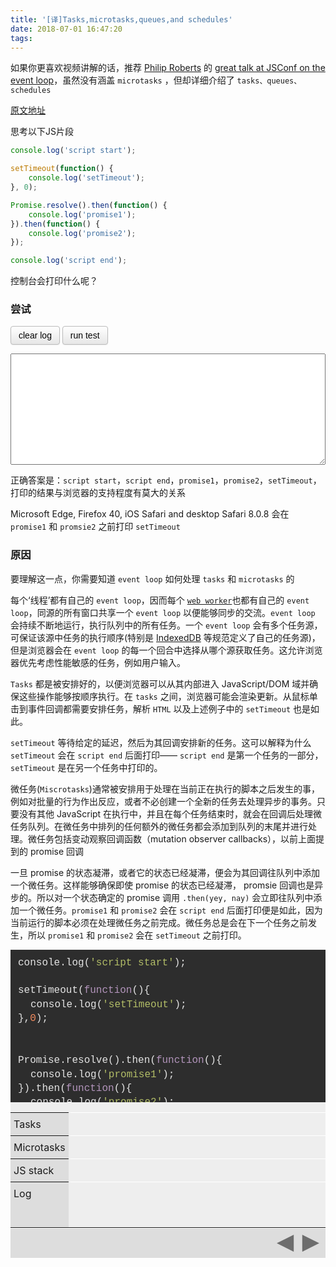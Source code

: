 ```yaml
---
title: '[译]Tasks,microtasks,queues,and schedules'
date: 2018-07-01 16:47:20
tags:
---
```


如果你更喜欢视频讲解的话，推荐 [Philip Roberts](https://twitter.com/philip_roberts) 的 [great talk at JSConf on the event loop](https://www.youtube.com/watch?v=8aGhZQkoFbQ)，虽然没有涵盖 `microtasks` ，但却详细介绍了 `tasks、queues、schedules`

[原文地址](https://jakearchibald.com/2015/tasks-microtasks-queues-and-schedules/)

思考以下JS片段
```javascript
console.log('script start');

setTimeout(function() {
    console.log('setTimeout');
}, 0);

Promise.resolve().then(function() {
    console.log('promise1');
}).then(function() {
    console.log('promise2');
});

console.log('script end');
```

控制台会打印什么呢？

### 尝试

<style type='text/css'>
.Btn { 
	display: inline-block;
    padding: 4px 12px;
    margin-bottom: 0;
    font-size: 14px;
    line-height: 20px;
    text-align: center;
    text-shadow: 0 1px 1px rgba(255, 255, 255, 0.75);
    vertical-align: middle;
    cursor: pointer;
    background: #f5f5f5;
    background-image: linear-gradient(to bottom, #fff, #e6e6e6);
    background-repeat: repeat-x;
    border: 1px solid #bbb;
    border-color: rgba(0, 0, 0, 0.15) rgba(0, 0, 0, 0.15) rgba(0, 0, 0, 0, 25);
    border-radius: 4px;
    box-shadow: inset 0 1px 0 rgba(255, 255, 255, 0.2), 0 1px 2px rgba(0, 0, 0, 0.05);  
}
.Btn:hover {
    background-position: 0 -15px;
    background-color: #e6e6e6;
    transition: background-position 0.1s linear;
}
.Btn:focus {
    outline: 5px auto -webkit-focus-ring-color;
    outline-offset: -2px;
}
.log-output{
    width: 100%;
    box-sizing: border-box;
    height: 12.7em;
    font: inherit;
    line-height: 1.5;
}
.event-loop-walkthrough{
  overflow: hidden;
  max-width: 710px;
  background: #eee;
  display: -webkit-flex;
  display: flex;
  -webkit-flex-flow: column;
  flex-flow: column;
  max-height: 90vh;
  height: 493px;
  position: relative;
  margin: 0 -20px;
}
@media screen and (min-width: 530px){
  .event-loop-walkthrough{
    margin: 0;
  }
}
.event-loop-walkthrough .codehilite{
  margin: 0;
  padding: 0 12px;
  position: relative;
  top: 60px;
  -webkit-transform: translateY(-50px);
  transform: translateY(-50px);
}
.event-loop-walkthrough table{
  border-collapse: collapse;
  width: 100%;
  table-layout: fixed;
}
.event-loop-walkthrough td{
  padding: 0;
}
.task-queue,
.microtask-queue,
.js-stack,
.event-loop-log{
  line-height: 1;
  border-top: 1px solid #FFF;
}
.task-queue th,
.microtask-queue th,
.js-stack th,
.event-loop-log th{
  font-weight: normal;
  text-align: left;
  padding: 10px 5px;
  background: #ddd;
  vertical-align: top;
  width: 5.1rem;
}
.event-loop-items{
  display: -webkit-flex;
  display: flex;
  overflow: hidden;
  padding-left: 5px;
}
.event-loop-rail{
  position: relative;
  display: -webkit-flex;
  display: flex;
}
.event-loop-log .event-loop-items{
  -webkit-flex-flow: row wrap;
  flex-flow: row wrap;
}
.event-loop-item{
  background: #ddd;
  margin: 5px;
  padding: 5px;
  margin-left: 0;
  opacity: 0;
  white-space: nowrap;
}
.event-loop-item.active{
  background-color: #FFDF1E;
}
.event-loop-commentary{
  pointer-events: none;
  position: absolute;
  top: 0;
  left: 0;
  right: 0;
  bottom: 0;
  display: -webkit-flex;
  display: flex;
  -webkit-justify-content: center;
  justify-content: center;
  -webkit-align-items: center;
  align-items: center;
  font-size: 1.3rem;
  color: #fff;
  line-height: 1.2;
  padding: 0 7%;
}
@media screen and (min-width: 530px){
  .event-loop-commentary{
    font-size: 1.7rem;
  }
}
.event-loop-commentary-item{
  background: rgba(0, 0, 0, 0.77);
  border-radius: 7px;
  padding: 0.8rem 1.2rem;
  opacity: 0;
}
.js-source{
  -webkit-flex: 1;
  flex: 1;
  overflow: hidden;
  position: relative;
  background: #2D2D2D;
}
.js-source .line-highlight{
  position: absolute;
  left: 0;
  right: 0;
  top: 60px;
  background: rgba(255, 255, 255, 0.2);
  z-index: 1;
  opacity: 0;
  line-height: 1.4;
  font-size: 1rem;
  font-family: Inconsolata, monospace;
}
.js-source .line-highlight::before{
  content: '.Hello';
  color: transparent;
}
@media screen and (min-width: 530px){
  .js-source .line-highlight::before{
    font-size: 1.1rem;
  }
}
.event-loop-controls{
  background: #DDDDDD;
  fill: #6D6D6D;
  padding: 0.6rem;
  height: 1.7rem;
  border-top: 1px solid #FFF;
}
.event-loop-controls svg{
  height: 100%;
  display: block;
  margin-right: 0;
  margin-left: auto;
}
.event-loop-walkthrough .prev-btn,
.event-loop-walkthrough .next-btn{
  fill: rgba(0,0,0,0);
  cursor: pointer;
}
.codehilite{
  background: #2D2D2D;
  color: #E4E4E4;
  margin: 1em -20px;
  padding: 16px 20px;
  line-height: 1.4;
  font-size: 1rem;
  overflow: auto;
}
.codehilite pre{
  font-family: Inconsolata, courier, monospace;
  margin: 0;
  display: inline-block;
  padding-right: 16px;
}
.codehilite .hll { background-color: #ffffcc }
  .codehilite .c { color: #f48c5f} /* Comment */
  .codehilite .err { color: #E4E4E4} /* Error */
  .codehilite .g { color: #E4E4E4} /* Generic */
  .codehilite .k { color: #b294bb} /* Keyword */
  .codehilite .l { color: #E4E4E4} /* Literal */
  .codehilite .n { color: #E4E4E4} /* Name */
  .codehilite .o { color: #6cc0b7} /* Operator */
  .codehilite .x { color: #E4E4E4} /* Other */
  .codehilite .p { color: #E4E4E4} /* Punctuation */
  .codehilite .cm { color: #f48c5f} /* Comment.Multiline */
  .codehilite .cp { color: #fcaf3e} /* Comment.Preproc */
  .codehilite .c1 { color: #f48c5f} /* Comment.Single */
  .codehilite .cs { color: #f48c5f} /* Comment.Special */
  .codehilite .gd { color: #2e3436; background-color: #0e1416 } /* Generic.Deleted */
  .codehilite .ge { color: #E4E4E4} /* Generic.Emph */
  .codehilite .gr { color: #eeeeec; background-color: #cc0000 } /* Generic.Error */
  .codehilite .gh { color: #fcaf3e} /* Generic.Heading */
  .codehilite .gi { color: #E4E4E4; background-color: #1f2b2d } /* Generic.Inserted */
  .codehilite .go { color: #2c3032; background-color: #2c3032 } /* Generic.Output */
  .codehilite .gp { color: #E4E4E4} /* Generic.Prompt */
  .codehilite .gs { color: #E4E4E4} /* Generic.Strong */
  .codehilite .gu { color: #fcaf3e} /* Generic.Subheading */
  .codehilite .gt { color: #E4E4E4} /* Generic.Traceback */
  .codehilite .kc { color: #b294bb} /* Keyword.Constant */
  .codehilite .kd { color: #b294bb} /* Keyword.Declaration */
  .codehilite .kn { color: #b294bb} /* Keyword.Namespace */
  .codehilite .kp { color: #b294bb} /* Keyword.Pseudo */
  .codehilite .kr { color: #b294bb} /* Keyword.Reserved */
  .codehilite .kt { color: #e3e7df} /* Keyword.Type */
  .codehilite .ld { color: #E4E4E4} /* Literal.Date */
  .codehilite .m { color: #f48c5f} /* Literal.Number */
  .codehilite .s { color: #b2bd67} /* Literal.String */
  .codehilite .na { color: #e65b67} /* Name.Attribute */
  .codehilite .nb { color: #f0c674} /* Name.Builtin */
  .codehilite .nc { color: #E4E4E4} /* Name.Class */
  .codehilite .no { color: #f48c5f} /* Name.Constant */
  .codehilite .nd { color: #E4E4E4} /* Name.Decorator */
  .codehilite .ni { color: #888a85} /* Name.Entity */
  .codehilite .ne { color: #E4E4E4} /* Name.Exception */
  .codehilite .nf { color: #fcaf3e} /* Name.Function */
  .codehilite .nl { color: #E4E4E4} /* Name.Label */
  .codehilite .nn { color: #E4E4E4} /* Name.Namespace */
  .codehilite .nx { color: #E4E4E4} /* Name.Other */
  .codehilite .py { color: #E4E4E4} /* Name.Property */
  .codehilite .nt { color: #e65b67} /* Name.Tag */
  .codehilite .nv { color: #ffffff} /* Name.Variable */
  .codehilite .ow { color: #E4E4E4} /* Operator.Word */
  .codehilite .w { color: #E4E4E4} /* Text.Whitespace */
  .codehilite .mf { color: #f48c5f} /* Literal.Number.Float */
  .codehilite .mh { color: #f48c5f} /* Literal.Number.Hex */
  .codehilite .mi { color: #f48c5f} /* Literal.Number.Integer */
  .codehilite .mo { color: #f48c5f} /* Literal.Number.Oct */
  .codehilite .sb { color: #E4E4E4} /* Literal.String.Backtick */
  .codehilite .sc { color: #E4E4E4} /* Literal.String.Char */
  .codehilite .sd { color: #E4E4E4} /* Literal.String.Doc */
  .codehilite .s2 { color: #b2bd67} /* Literal.String.Double */
  .codehilite .se { color: #E4E4E4} /* Literal.String.Escape */
  .codehilite .sh { color: #E4E4E4} /* Literal.String.Heredoc */
  .codehilite .si { color: #E4E4E4} /* Literal.String.Interpol */
  .codehilite .sx { color: #E4E4E4} /* Literal.String.Other */
  .codehilite .sr { color: #E4E4E4} /* Literal.String.Regex */
  .codehilite .s1 { color: #b2bd67} /* Literal.String.Single */
  .codehilite .ss { color: #E4E4E4} /* Literal.String.Symbol */
  .codehilite .bp { color: #E4E4E4} /* Name.Builtin.Pseudo */
  .codehilite .vc { color: #ffffff} /* Name.Variable.Class */
  .codehilite .vg { color: #ffffff} /* Name.Variable.Global */
  .codehilite .vi { color: #ffffff} /* Name.Variable.Instance */
  .codehilite .il { color: #f48c5f} /* Literal.Number.Integer.Long */
</style>

<button class="Btn clear" id="clear">clear log</button> <button class="Btn run" id="run">run test</button>
<textarea class="log log-output log-output-1" width="300" height="200"></textarea>
<script>
function log1(str) {
    console.log(str)
    var logEl = document.querySelector('.log-output-1')
    logEl.value += (logEl.value ? '\n' : '') + str
}
document.querySelector("#clear").addEventListener("click", function() {
    document.querySelector('.log-output-1').value = ''
})
document.querySelector("#run").addEventListener("click", function() {
    log1('script start')
    setTimeout(function() {
        log1('setTimeout')
    }, 0)
    
    Promise.resolve().then(function() {
        log1('promise1')
    }).then(function() {
        log1('promise2')
    })
    
    log1('script end')
})
</script>

正确答案是：`script start`，`script end`，`promise1`，`promise2`，`setTimeout`，打印的结果与浏览器的支持程度有莫大的关系

Microsoft Edge, Firefox 40, iOS Safari and desktop Safari 8.0.8 会在 `promise1` 和 `promsie2` 之前打印 `setTimeout`

### 原因
要理解这一点，你需要知道 `event loop` 如何处理 `tasks` 和 `microtasks` 的

每个‘线程’都有自己的 `event loop`，因而每个 [`web worker`](https://developer.mozilla.org/zh-CN/docs/Web/API/Web_Workers_API)也都有自己的 `event loop`，同源的所有窗口共享一个 `event loop` 以便能够同步的交流。`event loop` 会持续不断地运行，执行队列中的所有任务。一个 `event loop` 会有多个任务源，可保证该源中任务的执行顺序(特别是 [IndexedDB](http://w3c.github.io/IndexedDB/#database-access-task-source) 等规范定义了自己的任务源)，但是浏览器会在 `event loop` 的每一个回合中选择从哪个源获取任务。这允许浏览器优先考虑性能敏感的任务，例如用户输入。

`Tasks` 都是被安排好的，以便浏览器可以从其内部进入 JavaScript/DOM 域并确保这些操作能够按顺序执行。在 `tasks` 之间，浏览器可能会渲染更新。从鼠标单击到事件回调都需要安排任务，解析 `HTML` 以及上述例子中的 `setTimeout` 也是如此。

`setTimeout` 等待给定的延迟，然后为其回调安排新的任务。这可以解释为什么 `setTimeout` 会在 `script end` 后面打印—— `script end` 是第一个任务的一部分，`setTimeout` 是在另一个任务中打印的。

微任务(`Miscrotasks`)通常被安排用于处理在当前正在执行的脚本之后发生的事，例如对批量的行为作出反应，或者不必创建一个全新的任务去处理异步的事务。只要没有其他 JavaScript 在执行中，并且在每个任务结束时，就会在回调后处理微任务队列。在微任务中排列的任何额外的微任务都会添加到队列的末尾并进行处理。微任务包括变动观察回调函数（mutation observer callbacks），以前上面提到的 promise 回调

一旦 promise 的状态凝滞，或者它的状态已经凝滞，便会为其回调往队列中添加一个微任务。这样能够确保即使 promise 的状态已经凝滞， promsie 回调也是异步的。所以对一个状态确定的 promise 调用 `.then(yey, nay)` 会立即往队列中添加一个微任务。`promise1` 和 `promise2` 会在 `script end` 后面打印便是如此，因为当前运行的脚本必须在处理微任务之前完成。微任务总是会在下一个任务之前发生，所以 `promise1` 和 `promise2` 会在 `setTimeout` 之前打印。

<div class="event-loop-walkthrough event-loop-walkthrough-1"><div class="js-source"><div class="line-highlight"></div><div class="codehilite"><pre><span class="nx">console</span><span class="p">.</span><span class="nx">log</span><span class="p">(</span><span class="s1">'script start'</span><span class="p">);</span><br>
<span class="nx">setTimeout</span><span class="p">(</span><span class="kd">function</span><span class="p">()</span><span class="p">{</span>
<span class="nx" style="padding-left: 20px;">console</span><span class="p">.</span><span class="nx">log</span><span class="p">(</span><span class="s1">'setTimeout'</span><span class="p">);</span>
<span class="p">},</span><span class="mi">0</span><span class="p">);</span><br><br>
<span class="nx">Promise</span><span class="p">.</span><span class="nx">resolve</span><span class="p">().</span><span class="nx">then</span><span class="p">(</span><span class="kd">function</span><span class="p">()</span><span class="p">{</span>
<span class="nx" style="padding-left: 20px;">console</span><span class="p">.</span><span class="nx">log</span><span class="p">(</span><span class="s1">'promise1'</span><span class="p">);</span>
<span class="p">}).</span><span class="nx">then</span><span class="p">(</span><span class="kd">function</span><span class="p">()</span><span class="p">{</span>
<span class="nx" style="padding-left: 20px;">console</span><span class="p">.</span><span class="nx">log</span><span class="p">(</span><span class="s1">'promise2'</span><span class="p">);</span>
<span class="p">});</span><br>
<span class="nx">console</span><span class="p">.</span><span class="nx">log</span><span class="p">(</span><span class="s1">'script end'</span><span class="p">);</span>
</pre></div><p></p></div><table style="margin-bottom: 0;"><tbody><tr class="task-queue"><th>Tasks</th><td><div class="event-loop-items"><div class="event-loop-rail"><div class="event-loop-item">Run script</div><div class="event-loop-item">setTimeout callback</div></div></div></td></tr><tr class="microtask-queue"><th>Microtasks</th><td><div class="event-loop-items"><div class="event-loop-rail"><div class="event-loop-item">Promise then</div><div class="event-loop-item">Promise then</div></div></div></td></tr><tr class="js-stack"><th>JS stack</th><td><div class="event-loop-items"></div></td></tr><tr class="event-loop-log"><th>Log</th><td><div class="event-loop-items"><div class="event-loop-item">script start</div><div class="event-loop-item">script end</div><div class="event-loop-item">promise1</div><div class="event-loop-item">promise2</div><div class="event-loop-item">setTimeout</div></div></td></tr></tbody></table><div class="event-loop-controls"><svg viewBox="0 0 5 2"><path d="M2,0 L2,2 L0,1 z"></path><path d="M3,0 L5,1 L3,2 z"></path><path class="prev-btn" d="M0,0 H2.5V2H0z"></path><path class="next-btn" d="M2.5,0 H5V2H2.5z"></path></svg></div><div class="event-loop-commentary"><div class="event-loop-commentary-item"></div></div></div><p></p>


<script>
(function() {
  function transition(el, obj, duration, easing) {
    return new Promise(function(resolve, reject) {
      if (obj.transform) {
        obj['-webkit-transform'] = obj.transform;
      }

      var objKeys = Object.keys(obj);
    
      if (duration) {
        el.style.transitionProperty = objKeys.join();
        el.style.transitionTimingFunction = easing;
        el.style.transitionDuration = duration + 's';
        el.offsetLeft; // style recalc
    
        el.addEventListener('transitionend', function te() {
          el.style.transitionProperty = '';
          el.style.transitionTimingFunction = '';
          el.style.transitionDuration = '';
          resolve();
          el.removeEventListener('transitionend', te);
        });
      }
      else {
        resolve();
      }
    
      objKeys.forEach(function(key) {
        el.style.setProperty(key, obj[key]);
      });
    });
  }

  function EventLoopAnimation(el) {
    this._initalState = el;
    this._states = [];
    this._el = el;
    this._queue = Promise.resolve();
    this._reset();
  }

  EventLoopAnimation.prototype._reset = function() {
    var newEl = this._initalState.cloneNode(true);
    this._tasksShown = 0;
    this._microtasksShown = 0;
    this._tasksRemoved = 0;
    this._microtasksRemoved = 0;
    this._logsShown = 0;
    this._currentPos = 0;

    this._el.parentNode.insertBefore(newEl, this._el);
    this._el.parentNode.removeChild(this._el);
    this._el = newEl;
    this._taskRail = this._el.querySelector('.task-queue .event-loop-rail');
    this._microtaskRail = this._el.querySelector('.microtask-queue .event-loop-rail');
    this._jsStack = this._el.querySelector('.js-stack .event-loop-items');
    this._log = this._el.querySelector('.event-loop-log .event-loop-items');
    this._codeBar = this._el.querySelector('.line-highlight');
    this._codePane = this._el.querySelector('.codehilite');
    this._commentary = this._el.querySelector('.event-loop-commentary-item');
    
    var onClick = function(event) {
      var className = event.target.getAttribute('class');
      if (className === 'prev-btn') {
        event.preventDefault();
        if (event.type == 'click') {
          this.back();
        }
      }
      else if (className === 'next-btn') {
        event.preventDefault();
        if (event.type == 'click') {
          this.forward(true);
        }
      }
    }.bind(this);
    
    this._el.addEventListener('click', onClick);
    this._el.addEventListener('mousedown', onClick);
  };

  EventLoopAnimation.prototype.forward = function(animate) {
    this._queue = this._queue.then(function() {
      var state = this._states[this._currentPos];
      if (!state) return this.goTo(0);
      this._currentPos++;
      return Promise.all(
        state.map(function(func) {
          return func(animate);
        })
      );
    }.bind(this));
  };

  EventLoopAnimation.prototype.goTo = function(pos) {
    this._queue = this._queue.then(function() {
      this._reset();
      while (pos--) {
        this.forward(false);
      }
    }.bind(this));
  };

  EventLoopAnimation.prototype.back = function() {
    this._queue = this._queue.then(function() {
      if (this._currentPos === 0) return this.goTo(this._states.length);
      return this.goTo(this._currentPos - 1);
    }.bind(this));
  };

  EventLoopAnimation.prototype.state = function() {
    this._states.push([]);
    return this;
  };

  EventLoopAnimation.prototype.action = function(func) {
    this._states[this._states.length - 1].push(func);
    return this;
  };

  EventLoopAnimation.prototype.pushTask = function(activated) {
    return this.action(function(animate) {
      var newTask = this._taskRail.children[this._tasksShown];
      this._tasksShown++;

      if (activated) {
        newTask.style.backgroundColor = '#FFDF1E';
      }
    
      return transition(newTask, {
        opacity: 1
      }, 0.2 * animate, 'ease-in-out');
    }.bind(this));
  };

  EventLoopAnimation.prototype.pushMicrotask = function() {
    return this.action(function(animate) {
      var newTask = this._microtaskRail.children[this._microtasksShown];
      this._microtasksShown++;

      return transition(newTask, {
        opacity: 1
      }, 0.2 * animate, 'ease-in-out');
    }.bind(this));
  };

  EventLoopAnimation.prototype.pushStack = function(text) {
    return this.action(function(animate) {
      var div = document.createElement('div');
      div.className = 'event-loop-item';
      div.textContent = text;
      div.style.backgroundColor = '#FFDF1E';
      this._jsStack.appendChild(div);
      return transition(div, {
        opacity: 1
      }, 0.2 * animate, 'ease-in-out');
    }.bind(this));
  };

  EventLoopAnimation.prototype.popStack = function(text) {
    return this.action(function(animate) {
      var div = this._jsStack.children[this._jsStack.children.length - 1];
      return transition(div, {
        opacity: 0
      }, 0.2 * animate, 'ease-in-out').then(function() {
        this._jsStack.removeChild(div);
      }.bind(this));
    }.bind(this));
  };

  EventLoopAnimation.prototype.showCodeBar = function() {
    return this.action(function(animate) {
      return transition(this._codeBar, {
        opacity: 1
      }, 0.2 * animate, 'ease-in-out');
    }.bind(this));
  };

  EventLoopAnimation.prototype.hideCodeBar = function() {
    return this.action(function(animate) {
      return transition(this._codeBar, {
        opacity: 0
      }, 0.2 * animate, 'ease-in-out');
    }.bind(this));
  };

  EventLoopAnimation.prototype.pushLog = function() {
    return this.action(function(animate) {
      var newLog = this._log.children[this._logsShown];
      this._logsShown++;

      return transition(newLog, {
        opacity: 1
      }, 0.2 * animate, 'ease-in-out');
    }.bind(this));
  };

  EventLoopAnimation.prototype.moveToLine = function(num) {
    return this.action(function(animate) {
      var barHeight = this._codeBar.getBoundingClientRect().height;

      return transition(this._codePane, {
        transform: 'translateY(' + ((num-1) * -barHeight) + 'px)'
      }, 0.3 * animate, 'ease-in-out');
    }.bind(this));
  };

  EventLoopAnimation.prototype.commentary = function(text) {
    return this.action(function(animate) {
      this._commentary.textContent = text;
      return transition(this._commentary, {
        opacity: 1
      }, 0.2 * animate, 'ease-in-out');
    }.bind(this));
  };

  EventLoopAnimation.prototype.hideCommentary = function() {
    return this.action(function(animate) {
      return transition(this._commentary, {
        opacity: 0
      }, 0.2 * animate, 'ease-in-out');
    }.bind(this));
  };

  EventLoopAnimation.prototype.activateMicrotask = function() {
    return this.action(function(animate) {
      var div = this._microtaskRail.children[this._microtasksRemoved];
      return transition(div, {
        'background-color': '#FFDF1E'
      }, 0.2 * animate, 'ease-in-out');
    }.bind(this));
  };

  EventLoopAnimation.prototype.shiftMicrotask = function() {
    return this.action(function(animate) {
      this._microtasksRemoved++;
      var offset;
      var offsetEl = this._microtaskRail.children[this._microtasksRemoved];

      if (offsetEl) {
        offset = offsetEl.offsetLeft;
      }
      else {
        offset = this._microtaskRail.offsetWidth;
      }
    
      return transition(this._microtaskRail, {
        'transform': 'translateX(' + (-offset) + 'px)'
      }, 0.3 * animate, 'ease-in-out');
    }.bind(this));
  };

  EventLoopAnimation.prototype.activateTask = function() {
    return this.action(function(animate) {
      var div = this._taskRail.children[this._tasksRemoved];
      return transition(div, {
        'background-color': '#FFDF1E'
      }, 0.2 * animate, 'ease-in-out');
    }.bind(this));
  };

  EventLoopAnimation.prototype.shiftTask = function() {
    return this.action(function(animate) {
      this._tasksRemoved++;
      var offset;
      var offsetEl = this._taskRail.children[this._tasksRemoved];

      if (offsetEl) {
        offset = offsetEl.offsetLeft;
      }
      else {
        offset = this._taskRail.offsetWidth;
      }
    
      return transition(this._taskRail, {
        'transform': 'translateX(' + (-offset) + 'px)'
      }, 0.3 * animate, 'ease-in-out');
    }.bind(this));
  };

  window.EventLoopAnimation = EventLoopAnimation;
}());

new EventLoopAnimation(document.querySelector('.event-loop-walkthrough-1'))
  .state().moveToLine(1).pushTask(true).pushStack('script').showCodeBar()
  .state().pushLog()
  .state().moveToLine(3)
  .state().commentary("setTimeout callbacks are queued as tasks")
  .state().hideCommentary().pushTask()
  .state().moveToLine(7)
  .state().commentary("Promise callbacks are queued as microtasks")
  .state().hideCommentary().pushMicrotask()
  .state().moveToLine(13)
  .state().pushLog()
  .state().hideCodeBar().popStack()
  .state().commentary("At the end of a task, we process microtasks")
  .state().hideCommentary().activateMicrotask()
  .state().showCodeBar().moveToLine(8).pushStack('Promise callback')
  .state().pushLog()
  .state().hideCodeBar().commentary("This promise callback returns 'undefined', which queues the next promise callback as a microtask")
  .state().hideCommentary().pushMicrotask()
  .state().popStack().commentary("This microtask is done so we move onto the next one in the queue")
  .state().hideCommentary()
  .state().shiftMicrotask().activateMicrotask()
  .state().showCodeBar().moveToLine(10).pushStack('Promise callback')
  .state().pushLog()
  .state().hideCodeBar().popStack().shiftMicrotask()
  .state().commentary("And that's this task done! The browser may update rendering")
  .state().hideCommentary()
  .state().shiftTask().activateTask()
  .state().showCodeBar().moveToLine(4).pushStack('setTimeout callback')
  .state().pushLog()
  .state().hideCodeBar().popStack()
  .state().shiftTask()
  .state().commentary('fin')
  ;
</script>




















